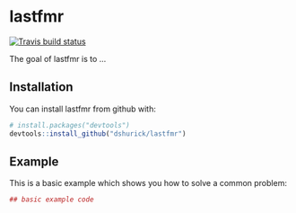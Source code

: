 
<!-- README.md is generated from README.Rmd. Please edit that file -->
lastfmr
=======

[![Travis build status](https://travis-ci.org/dshurick/lastfmr.svg?branch=master)](https://travis-ci.org/dshurick/lastfmr)

The goal of lastfmr is to ...

Installation
------------

You can install lastfmr from github with:

``` r
# install.packages("devtools")
devtools::install_github("dshurick/lastfmr")
```

Example
-------

This is a basic example which shows you how to solve a common problem:

``` r
## basic example code
```
